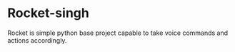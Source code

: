 # Rocket-singh
Rocket is simple python base project capable to take voice commands and actions accordingly.
